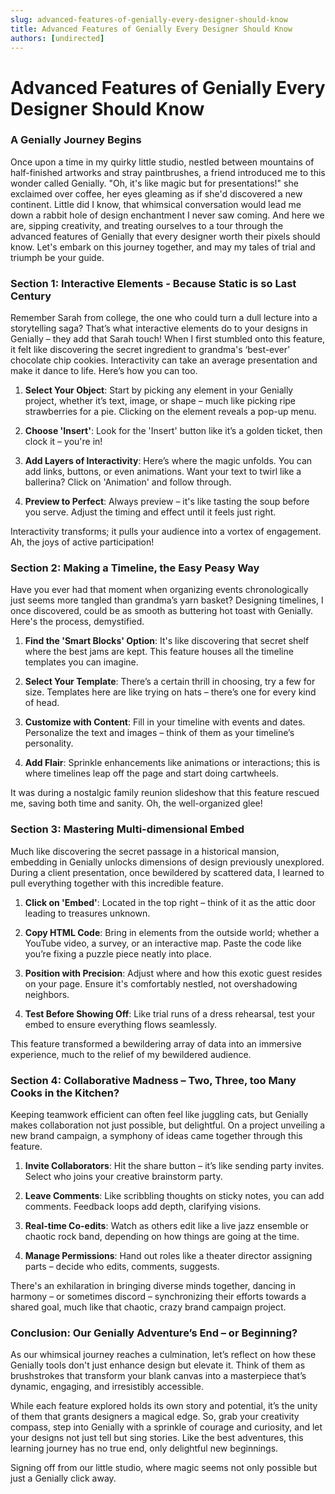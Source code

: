 ```yaml
---
slug: advanced-features-of-genially-every-designer-should-know
title: Advanced Features of Genially Every Designer Should Know
authors: [undirected]
---
```



# Advanced Features of Genially Every Designer Should Know

### A Genially Journey Begins

Once upon a time in my quirky little studio, nestled between mountains of half-finished artworks and stray paintbrushes, a friend introduced me to this wonder called Genially. "Oh, it's like magic but for presentations!" she exclaimed over coffee, her eyes gleaming as if she'd discovered a new continent. Little did I know, that whimsical conversation would lead me down a rabbit hole of design enchantment I never saw coming. And here we are, sipping creativity, and treating ourselves to a tour through the advanced features of Genially that every designer worth their pixels should know. Let's embark on this journey together, and may my tales of trial and triumph be your guide.

### Section 1: Interactive Elements - Because Static is so Last Century

Remember Sarah from college, the one who could turn a dull lecture into a storytelling saga? That’s what interactive elements do to your designs in Genially – they add that Sarah touch! When I first stumbled onto this feature, it felt like discovering the secret ingredient to grandma's ‘best-ever’ chocolate chip cookies. Interactivity can take an average presentation and make it dance to life. Here’s how you can too.

1. **Select Your Object**: Start by picking any element in your Genially project, whether it’s text, image, or shape – much like picking ripe strawberries for a pie. Clicking on the element reveals a pop-up menu.

2. **Choose 'Insert'**: Look for the 'Insert' button like it’s a golden ticket, then clock it – you're in!

3. **Add Layers of Interactivity**: Here’s where the magic unfolds. You can add links, buttons, or even animations. Want your text to twirl like a ballerina? Click on 'Animation' and follow through.

4. **Preview to Perfect**: Always preview – it's like tasting the soup before you serve. Adjust the timing and effect until it feels just right.

Interactivity transforms; it pulls your audience into a vortex of engagement. Ah, the joys of active participation!

### Section 2: Making a Timeline, the Easy Peasy Way

Have you ever had that moment when organizing events chronologically just seems more tangled than grandma’s yarn basket? Designing timelines, I once discovered, could be as smooth as buttering hot toast with Genially. Here's the process, demystified.

1. **Find the 'Smart Blocks' Option**: It's like discovering that secret shelf where the best jams are kept. This feature houses all the timeline templates you can imagine.

2. **Select Your Template**: There’s a certain thrill in choosing, try a few for size. Templates here are like trying on hats – there’s one for every kind of head.

3. **Customize with Content**: Fill in your timeline with events and dates. Personalize the text and images – think of them as your timeline’s personality.

4. **Add Flair**: Sprinkle enhancements like animations or interactions; this is where timelines leap off the page and start doing cartwheels.

It was during a nostalgic family reunion slideshow that this feature rescued me, saving both time and sanity. Oh, the well-organized glee!

### Section 3: Mastering Multi-dimensional Embed

Much like discovering the secret passage in a historical mansion, embedding in Genially unlocks dimensions of design previously unexplored. During a client presentation, once bewildered by scattered data, I learned to pull everything together with this incredible feature.

1. **Click on 'Embed'**: Located in the top right – think of it as the attic door leading to treasures unknown.

2. **Copy HTML Code**: Bring in elements from the outside world; whether a YouTube video, a survey, or an interactive map. Paste the code like you’re fixing a puzzle piece neatly into place.

3. **Position with Precision**: Adjust where and how this exotic guest resides on your page. Ensure it's comfortably nestled, not overshadowing neighbors.

4. **Test Before Showing Off**: Like trial runs of a dress rehearsal, test your embed to ensure everything flows seamlessly.

This feature transformed a bewildering array of data into an immersive experience, much to the relief of my bewildered audience.

### Section 4: Collaborative Madness – Two, Three, too Many Cooks in the Kitchen?

Keeping teamwork efficient can often feel like juggling cats, but Genially makes collaboration not just possible, but delightful. On a project unveiling a new brand campaign, a symphony of ideas came together through this feature.

1. **Invite Collaborators**: Hit the share button – it’s like sending party invites. Select who joins your creative brainstorm party.

2. **Leave Comments**: Like scribbling thoughts on sticky notes, you can add comments. Feedback loops add depth, clarifying visions.

3. **Real-time Co-edits**: Watch as others edit like a live jazz ensemble or chaotic rock band, depending on how things are going at the time.

4. **Manage Permissions**: Hand out roles like a theater director assigning parts – decide who edits, comments, suggests.

There's an exhilaration in bringing diverse minds together, dancing in harmony – or sometimes discord – synchronizing their efforts towards a shared goal, much like that chaotic, crazy brand campaign project.

### Conclusion: Our Genially Adventure’s End – or Beginning?

As our whimsical journey reaches a culmination, let’s reflect on how these Genially tools don't just enhance design but elevate it. Think of them as brushstrokes that transform your blank canvas into a masterpiece that’s dynamic, engaging, and irresistibly accessible.

While each feature explored holds its own story and potential, it’s the unity of them that grants designers a magical edge. So, grab your creativity compass, step into Genially with a sprinkle of courage and curiosity, and let your designs not just tell but sing stories. Like the best adventures, this learning journey has no true end, only delightful new beginnings.

Signing off from our little studio, where magic seems not only possible but just a Genially click away.